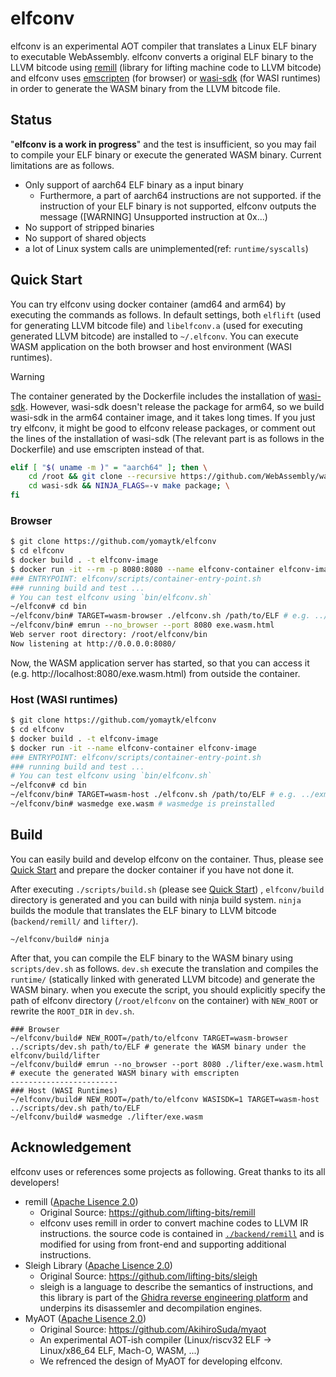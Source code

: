 # elfconv
elfconv is an experimental AOT compiler that translates a Linux ELF binary to executable WebAssembly.
elfconv converts a original ELF binary to the LLVM bitcode using [remill](https://github.com/lifting-bits/remill) (library for lifting machine code to LLVM bitcode)
and elfconv uses [emscripten](https://github.com/emscripten-core/emscripten) (for browser) or [wasi-sdk](https://github.com/WebAssembly/wasi-sdk) (for WASI runtimes) in order to generate the WASM binary from the LLVM bitcode file.

## Status
"**elfconv is a work in progress**" and the test is insufficient, so you may fail to compile your ELF binary or execute the generated WASM binary. Current limitations are as follows.
- Only support of aarch64 ELF binary as a input binary
    - Furthermore, a part of aarch64 instructions are not supported. if the instruction of your ELF binary is not supported, elfconv outputs the message (\[WARNING\] Unsupported instruction at 0x...)
- No support of stripped binaries
- No support of shared objects
- a lot of Linux system calls are unimplemented(ref: `runtime/syscalls`)
## Quick Start
You can try elfconv using docker container (amd64 and arm64) by executing the commands as follows.
In default settings, both `elflift` (used for generating LLVM bitcode file) and `libelfconv.a` (used for executing generated LLVM bitcode) are installed to `~/.elfconv`.
You can execute WASM application on the both browser and host environment (WASI runtimes).
> [!WARNING]
> The container generated by the Dockerfile includes the installation of [wasi-sdk](https://github.com/WebAssembly/wasi-sdk). However, wasi-sdk doesn't release the package for arm64, so we build wasi-sdk in the arm64 container image, and it takes long times. If you just try elfconv, it might be good to elfconv release packages, or comment out the lines of the installation of wasi-sdk (The relevant part is as follows in the Dockerfile) and use emscripten instead of that.
> ```sh
> elif [ "$( uname -m )" = "aarch64" ]; then \
>     cd /root && git clone --recursive https://github.com/WebAssembly/wasi-sdk.git; \
>     cd wasi-sdk && NINJA_FLAGS=-v make package; \
> fi
> ```
### Browser
```bash
$ git clone https://github.com/yomaytk/elfconv
$ cd elfconv
$ docker build . -t elfconv-image
$ docker run -it --rm -p 8080:8080 --name elfconv-container elfconv-image
### ENTRYPOINT: elfconv/scripts/container-entry-point.sh
### running build and test ...
# You can test elfconv using `bin/elfconv.sh`
~/elfconv# cd bin
~/elfconv/bin# TARGET=wasm-browser ./elfconv.sh /path/to/ELF # e.g. ../exmaples/eratosthenes_sieve/a.out
~/elfconv/bin# emrun --no_browser --port 8080 exe.wasm.html
Web server root directory: /root/elfconv/bin
Now listening at http://0.0.0.0:8080/
```
Now, the WASM application server has started, so that you can access it (e.g. http://localhost:8080/exe.wasm.html) from outside the container.
### Host (WASI runtimes)
```bash
$ git clone https://github.com/yomaytk/elfconv
$ cd elfconv
$ docker build . -t elfconv-image
$ docker run -it --name elfconv-container elfconv-image
### ENTRYPOINT: elfconv/scripts/container-entry-point.sh
### running build and test ...
# You can test elfconv using `bin/elfconv.sh`
~/elfconv# cd bin
~/elfconv/bin# TARGET=wasm-host ./elfconv.sh /path/to/ELF # e.g. ../exmaples/eratosthenes_sieve/a.out
~/elfconv/bin# wasmedge exe.wasm # wasmedge is preinstalled
```
## Build
You can easily build and develop elfconv on the container. Thus, please see [Quick Start](#quick-start) and prepare the docker container if you have not done it.

After executing `./scripts/build.sh` (please see [Quick Start](#quick-start)) , `elfconv/build` directory is generated and you can build with ninja build system. `ninja` builds the module that translates the ELF binary to LLVM bitcode (`backend/remill/` and `lifter/`).

```shell
~/elfconv/build# ninja
```

After that, you can compile the ELF binary to the WASM binary using `scripts/dev.sh` as follows. `dev.sh` execute the translation and compiles the `runtime/` (statically linked with generated LLVM bitcode) and generate the WASM binary. when you execute the script, you should explicitly specify the path of elfconv directory (`/root/elfconv` on the container) with `NEW_ROOT` or rewrite the `ROOT_DIR` in `dev.sh`. 
```shell
### Browser
~/elfconv/build# NEW_ROOT=/path/to/elfconv TARGET=wasm-browser ../scripts/dev.sh path/to/ELF # generate the WASM binary under the elfconv/build/lifter
~/elfconv/build# emrun --no_browser --port 8080 ./lifter/exe.wasm.html # execute the generated WASM binary with emscripten
------------------------
### Host (WASI Runtimes)
~/elfconv/build# NEW_ROOT=/path/to/elfconv WASISDK=1 TARGET=wasm-host ../scripts/dev.sh path/to/ELF
~/elfconv/build# wasmedge ./lifter/exe.wasm

```
## Acknowledgement
elfconv uses or references some projects as following. Great thanks to its all developers!
- remill ([Apache Lisence 2.0](https://github.com/lifting-bits/remill/blob/master/LICENSE))
    - Original Source: https://github.com/lifting-bits/remill
    - elfconv uses remill in order to convert machine codes to LLVM IR instructions. the source code is contained in [`./backend/remill`](https://github.com/yomaytk/elfconv/tree/main/backend/remill) and is modified for using from front-end and supporting additional instructions.
- Sleigh Library ([Apache Lisence 2.0](https://github.com/lifting-bits/sleigh/blob/master/LICENSE))
    - Original Source: https://github.com/lifting-bits/sleigh
    - sleigh is a language to describe the semantics of instructions, and this library is part of the [Ghidra reverse engineering platform](https://github.com/NationalSecurityAgency/ghidra) and underpins its disassemler and decompilation engines.
- MyAOT ([Apache Lisence 2.0](https://github.com/AkihiroSuda/myaot/blob/master/LICENSE))
    - Original Source: https://github.com/AkihiroSuda/myaot
    - An experimental AOT-ish compiler (Linux/riscv32 ELF → Linux/x86_64 ELF, Mach-O, WASM, ...)
    - We refrenced the design of MyAOT for developing elfconv.
